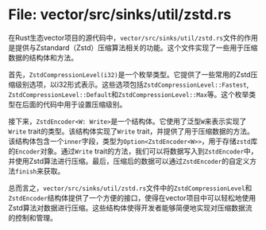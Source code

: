 # File: vector/src/sinks/util/zstd.rs

在Rust生态vector项目的源代码中，`vector/src/sinks/util/zstd.rs`文件的作用是提供与Zstandard（Zstd）压缩算法相关的功能。这个文件实现了一些用于压缩数据的结构体和方法。

首先，`ZstdCompressionLevel(i32)`是一个枚举类型。它提供了一些常用的Zstd压缩级别选项，以i32形式表示。这些选项包括`ZstdCompressionLevel::Fastest`, `ZstdCompressionLevel::Default`和`ZstdCompressionLevel::Max`等。这个枚举类型在后面的代码中用于设置压缩级别。

接下来，`ZstdEncoder<W: Write>`是一个结构体。它使用了泛型`W`来表示实现了`Write` trait的类型。该结构体实现了`Write` trait，并提供了用于压缩数据的方法。该结构体包含一个`inner`字段，类型为`Option<ZstdEncoder<W>>`，用于存储`zstd`库的`Encoder`对象。通过`Write` trait的方法，我们可以将数据写入到`ZstdEncoder`中，并使用Zstd算法进行压缩。最后，压缩后的数据可以通过`ZstdEncoder`的自定义方法`finish`来获取。

总而言之，`vector/src/sinks/util/zstd.rs`文件中的`ZstdCompressionLevel`和`ZstdEncoder`结构体提供了一个方便的接口，使得在vector项目中可以轻松地使用Zstd算法对数据进行压缩。这些结构体使得开发者能够简便地实现对压缩数据流的控制和管理。


